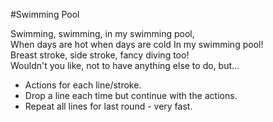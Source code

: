 #Swimming Pool

Swimming, swimming, in my swimming pool,  
When days are hot when days are cold
In my swimming pool!  
Breast stroke, side stroke, fancy diving too!  
Wouldn't you like, not to have anything else to do, but...  



* Actions for each line/stroke. 
* Drop a line each time but continue with the actions. 
* Repeat all lines for last round - very fast.